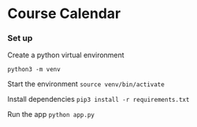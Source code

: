 # Course Calendar 

### Set up

Create a python virtual environment

`python3 -m venv`

Start the environment
`source venv/bin/activate`

Install dependencies
`pip3 install -r requirements.txt` 

Run the app
`python app.py`
